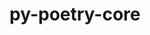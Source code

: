 ---
title: "py-poetry-core"
layout: cache
categories: [package, v0.22.1]
meta: {"versions": ["1.8.1"], "compilers": ["apple-clang@=15.0.0", "cce@=15.0.1", "gcc@=11.1.0", "gcc@=11.4.0", "gcc@=7.3.1", "gcc@=7.5.0", "gcc@=9.4.0", "oneapi@=2024.0.0"], "oss": ["amzn2", "rhel8", "ubuntu18.04", "ubuntu20.04", "ubuntu22.04", "ventura"], "platforms": ["darwin", "linux"], "targets": ["aarch64", "neoverse_n1", "neoverse_v1", "neoverse_v2", "ppc64le", "x86_64_v3", "zen4"], "stacks": ["aws-isc", "aws-isc-aarch64", "data-vis-sdk", "e4s", "e4s-cray-rhel", "e4s-neoverse-v2", "e4s-neoverse_v1", "e4s-oneapi", "e4s-power", "ml-darwin-aarch64-mps", "ml-linux-x86_64-cpu", "ml-linux-x86_64-cuda", "radiuss", "root"], "num_specs": 15, "num_specs_by_stack": {"root": 15, "ml-darwin-aarch64-mps": 1, "aws-isc-aarch64": 2, "aws-isc": 1, "e4s-cray-rhel": 1, "radiuss": 1, "e4s-power": 1, "data-vis-sdk": 2, "e4s-neoverse_v1": 1, "e4s-neoverse-v2": 1, "e4s": 2, "ml-linux-x86_64-cpu": 1, "ml-linux-x86_64-cuda": 1, "e4s-oneapi": 1}}
spec_details: [{"hash": "zveb4zf2dl2phddow6eocrpqo6iiowhm", "compiler": "apple-clang@=15.0.0", "versions": ["1.8.1"], "os": "ventura", "platform": "darwin", "target": "aarch64", "variants": ["build_system=python_pip"], "stacks": ["root", "ml-darwin-aarch64-mps"], "size": "-", "tarball": "https://binaries.spack.io/v0.22.1/build_cache/darwin-ventura-aarch64/apple-clang-15.0.0/py-poetry-core-1.8.1/darwin-ventura-aarch64-apple-clang-15.0.0-py-poetry-core-1.8.1-zveb4zf2dl2phddow6eocrpqo6iiowhm.spack"}, {"hash": "t2cgfmxidp2spvxrla67fzxue6ht4yyw", "compiler": "gcc@=7.3.1", "versions": ["1.8.1"], "os": "amzn2", "platform": "linux", "target": "aarch64", "variants": ["build_system=python_pip"], "stacks": ["root", "aws-isc-aarch64"], "size": "-", "tarball": "https://binaries.spack.io/v0.22.1/build_cache/linux-amzn2-aarch64/gcc-7.3.1/py-poetry-core-1.8.1/linux-amzn2-aarch64-gcc-7.3.1-py-poetry-core-1.8.1-t2cgfmxidp2spvxrla67fzxue6ht4yyw.spack"}, {"hash": "ngtdkw5pot77i5phgyj7lcj5pz2i5c6o", "compiler": "gcc@=7.3.1", "versions": ["1.8.1"], "os": "amzn2", "platform": "linux", "target": "neoverse_n1", "variants": ["build_system=python_pip"], "stacks": ["root", "aws-isc-aarch64"], "size": "-", "tarball": "https://binaries.spack.io/v0.22.1/build_cache/linux-amzn2-neoverse_n1/gcc-7.3.1/py-poetry-core-1.8.1/linux-amzn2-neoverse_n1-gcc-7.3.1-py-poetry-core-1.8.1-ngtdkw5pot77i5phgyj7lcj5pz2i5c6o.spack"}, {"hash": "tlzqthkszk4w5mxpgtmnpbzxfhzhkwqa", "compiler": "gcc@=7.3.1", "versions": ["1.8.1"], "os": "amzn2", "platform": "linux", "target": "x86_64_v3", "variants": ["build_system=python_pip"], "stacks": ["aws-isc", "root"], "size": "-", "tarball": "https://binaries.spack.io/v0.22.1/build_cache/linux-amzn2-x86_64_v3/gcc-7.3.1/py-poetry-core-1.8.1/linux-amzn2-x86_64_v3-gcc-7.3.1-py-poetry-core-1.8.1-tlzqthkszk4w5mxpgtmnpbzxfhzhkwqa.spack"}, {"hash": "tvrzox7wf2mchxayccwmroxrt7mqion5", "compiler": "cce@=15.0.1", "versions": ["1.8.1"], "os": "rhel8", "platform": "linux", "target": "zen4", "variants": ["build_system=python_pip"], "stacks": ["root", "e4s-cray-rhel"], "size": "-", "tarball": "https://binaries.spack.io/v0.22.1/build_cache/linux-rhel8-zen4/cce-15.0.1/py-poetry-core-1.8.1/linux-rhel8-zen4-cce-15.0.1-py-poetry-core-1.8.1-tvrzox7wf2mchxayccwmroxrt7mqion5.spack"}, {"hash": "etexzzdx4ybhsp5vfamqylhyu5o3snr5", "compiler": "gcc@=7.5.0", "versions": ["1.8.1"], "os": "ubuntu18.04", "platform": "linux", "target": "x86_64_v3", "variants": ["build_system=python_pip"], "stacks": ["root", "radiuss"], "size": "-", "tarball": "https://binaries.spack.io/v0.22.1/build_cache/linux-ubuntu18.04-x86_64_v3/gcc-7.5.0/py-poetry-core-1.8.1/linux-ubuntu18.04-x86_64_v3-gcc-7.5.0-py-poetry-core-1.8.1-etexzzdx4ybhsp5vfamqylhyu5o3snr5.spack"}, {"hash": "zdxcl5xq44wdgnzy2tleg27inchnlsgx", "compiler": "gcc@=9.4.0", "versions": ["1.8.1"], "os": "ubuntu20.04", "platform": "linux", "target": "ppc64le", "variants": ["build_system=python_pip"], "stacks": ["root", "e4s-power"], "size": "-", "tarball": "https://binaries.spack.io/v0.22.1/build_cache/linux-ubuntu20.04-ppc64le/gcc-9.4.0/py-poetry-core-1.8.1/linux-ubuntu20.04-ppc64le-gcc-9.4.0-py-poetry-core-1.8.1-zdxcl5xq44wdgnzy2tleg27inchnlsgx.spack"}, {"hash": "w6utziphsihx3ojyrwsfogfbuwab4ssd", "compiler": "gcc@=11.1.0", "versions": ["1.8.1"], "os": "ubuntu20.04", "platform": "linux", "target": "x86_64_v3", "variants": ["build_system=python_pip"], "stacks": ["root", "data-vis-sdk"], "size": "-", "tarball": "https://binaries.spack.io/v0.22.1/build_cache/linux-ubuntu20.04-x86_64_v3/gcc-11.1.0/py-poetry-core-1.8.1/linux-ubuntu20.04-x86_64_v3-gcc-11.1.0-py-poetry-core-1.8.1-w6utziphsihx3ojyrwsfogfbuwab4ssd.spack"}, {"hash": "obmqszmhrksedcg3k2cfqeyhev7wamvx", "compiler": "gcc@=11.1.0", "versions": ["1.8.1"], "os": "ubuntu20.04", "platform": "linux", "target": "x86_64_v3", "variants": ["build_system=python_pip"], "stacks": ["root", "data-vis-sdk"], "size": "-", "tarball": "https://binaries.spack.io/v0.22.1/build_cache/linux-ubuntu20.04-x86_64_v3/gcc-11.1.0/py-poetry-core-1.8.1/linux-ubuntu20.04-x86_64_v3-gcc-11.1.0-py-poetry-core-1.8.1-obmqszmhrksedcg3k2cfqeyhev7wamvx.spack"}, {"hash": "ej2dqd6tzfwy3ud6nd77bc6j7lbmrazq", "compiler": "gcc@=11.4.0", "versions": ["1.8.1"], "os": "ubuntu22.04", "platform": "linux", "target": "neoverse_v1", "variants": ["build_system=python_pip"], "stacks": ["root", "e4s-neoverse_v1"], "size": "-", "tarball": "https://binaries.spack.io/v0.22.1/build_cache/linux-ubuntu22.04-neoverse_v1/gcc-11.4.0/py-poetry-core-1.8.1/linux-ubuntu22.04-neoverse_v1-gcc-11.4.0-py-poetry-core-1.8.1-ej2dqd6tzfwy3ud6nd77bc6j7lbmrazq.spack"}, {"hash": "zzhtmzks6bcn424didzn5ujoxxsp6jdw", "compiler": "gcc@=11.4.0", "versions": ["1.8.1"], "os": "ubuntu22.04", "platform": "linux", "target": "neoverse_v2", "variants": ["build_system=python_pip"], "stacks": ["root", "e4s-neoverse-v2"], "size": "-", "tarball": "https://binaries.spack.io/v0.22.1/build_cache/linux-ubuntu22.04-neoverse_v2/gcc-11.4.0/py-poetry-core-1.8.1/linux-ubuntu22.04-neoverse_v2-gcc-11.4.0-py-poetry-core-1.8.1-zzhtmzks6bcn424didzn5ujoxxsp6jdw.spack"}, {"hash": "4h4jwsfexsmy72uzk6cc7lrzgvkn6mc7", "compiler": "gcc@=11.4.0", "versions": ["1.8.1"], "os": "ubuntu22.04", "platform": "linux", "target": "x86_64_v3", "variants": ["build_system=python_pip"], "stacks": ["root", "e4s"], "size": "-", "tarball": "https://binaries.spack.io/v0.22.1/build_cache/linux-ubuntu22.04-x86_64_v3/gcc-11.4.0/py-poetry-core-1.8.1/linux-ubuntu22.04-x86_64_v3-gcc-11.4.0-py-poetry-core-1.8.1-4h4jwsfexsmy72uzk6cc7lrzgvkn6mc7.spack"}, {"hash": "j3ijbijtf6ffkpt7o2bcbqsop4yltj7f", "compiler": "gcc@=11.4.0", "versions": ["1.8.1"], "os": "ubuntu22.04", "platform": "linux", "target": "x86_64_v3", "variants": ["build_system=python_pip"], "stacks": ["root", "e4s"], "size": "-", "tarball": "https://binaries.spack.io/v0.22.1/build_cache/linux-ubuntu22.04-x86_64_v3/gcc-11.4.0/py-poetry-core-1.8.1/linux-ubuntu22.04-x86_64_v3-gcc-11.4.0-py-poetry-core-1.8.1-j3ijbijtf6ffkpt7o2bcbqsop4yltj7f.spack"}, {"hash": "jqrpy4skvy3g5owkon2j6enikk6bhhzi", "compiler": "gcc@=11.4.0", "versions": ["1.8.1"], "os": "ubuntu22.04", "platform": "linux", "target": "x86_64_v3", "variants": ["build_system=python_pip"], "stacks": ["ml-linux-x86_64-cpu", "root", "ml-linux-x86_64-cuda"], "size": "-", "tarball": "https://binaries.spack.io/v0.22.1/build_cache/linux-ubuntu22.04-x86_64_v3/gcc-11.4.0/py-poetry-core-1.8.1/linux-ubuntu22.04-x86_64_v3-gcc-11.4.0-py-poetry-core-1.8.1-jqrpy4skvy3g5owkon2j6enikk6bhhzi.spack"}, {"hash": "rlipdcfcw7vdiekqkkih2hufnn32ysk7", "compiler": "oneapi@=2024.0.0", "versions": ["1.8.1"], "os": "ubuntu22.04", "platform": "linux", "target": "x86_64_v3", "variants": ["build_system=python_pip"], "stacks": ["root", "e4s-oneapi"], "size": "-", "tarball": "https://binaries.spack.io/v0.22.1/build_cache/linux-ubuntu22.04-x86_64_v3/oneapi-2024.0.0/py-poetry-core-1.8.1/linux-ubuntu22.04-x86_64_v3-oneapi-2024.0.0-py-poetry-core-1.8.1-rlipdcfcw7vdiekqkkih2hufnn32ysk7.spack"}]
---